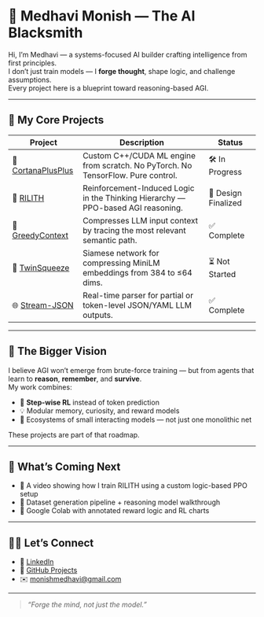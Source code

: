 # 👋 Medhavi Monish — The AI Blacksmith

Hi, I’m Medhavi — a systems-focused AI builder crafting intelligence from first principles.  
I don’t just train models — I **forge thought**, shape logic, and challenge assumptions.  
Every project here is a blueprint toward reasoning-based AGI.

---

## 🔩 My Core Projects

| Project | Description | Status |
|--------|-------------|--------|
| 🔧 [CortanaPlusPlus](https://github.com/MedhaviMonish/CortanaPlusPlus) | Custom C++/CUDA ML engine from scratch. No PyTorch. No TensorFlow. Pure control. | 🛠 In Progress |
| 🧠 [RILITH](https://github.com/MedhaviMonish/RILITH) | Reinforcement-Induced Logic in the Thinking Hierarchy — PPO-based AGI reasoning. | 🧪 Design Finalized |
| 🧩 [GreedyContext](https://github.com/MedhaviMonish/GreedyContext) | Compresses LLM input context by tracing the most relevant semantic path. | ✅ Complete |
| 🧬 [TwinSqueeze](https://github.com/MedhaviMonish/TwinSqueeze) | Siamese network for compressing MiniLM embeddings from 384 to ≤64 dims. | ⏳ Not Started |
| 🌐 [Stream-JSON](https://github.com/MedhaviMonish/Stream-JSON) | Real-time parser for partial or token-level JSON/YAML LLM outputs. | ✅ Complete |

---

## 🧬 The Bigger Vision

I believe AGI won’t emerge from brute-force training — but from agents that learn to **reason**, **remember**, and **survive**.  
My work combines:
- 🧠 **Step-wise RL** instead of token prediction
- 💡 Modular memory, curiosity, and reward models
- 🔁 Ecosystems of small interacting models — not just one monolithic net

These projects are part of that roadmap.

---

## 🔭 What’s Coming Next
- 🎥 A video showing how I train RILITH using a custom logic-based PPO setup
- 🧪 Dataset generation pipeline + reasoning model walkthrough
- 📓 Google Colab with annotated reward logic and RL charts

---

## 🧙‍♂️ Let’s Connect

- 💬 [LinkedIn](https://www.linkedin.com/in/medhavi-monish-a327ba169/)
- 🧠 [GitHub Projects](https://github.com/MedhaviMonish?tab=repositories)
- ✉️ monishmedhavi@gmail.com

---

> _“Forge the mind, not just the model.”_
